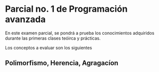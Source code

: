 # Parcial no. 1 de Programación avanzada

En este examen parcial, se pondrá a prueba los conocimientos adquiridos durante las primeras clases teóirca y prácticas.

Los conceptos a evaluar son los siguientes
## Polimorfismo, Herencia, Agragacíon
